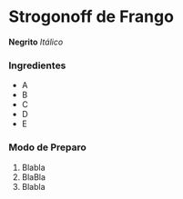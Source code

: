# Strogonoff de Frango

**Negrito** _Itálico_

### Ingredientes

- A
- B
- C
- D
- E



### Modo de Preparo

1. Blabla
2. BlaBla
3. Blabla

